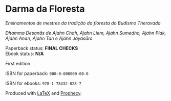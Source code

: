 
Darma da Floresta
==============

*Ensinamentos de mestres da tradição da floresta do Budismo Theravada*

*Dhamma Desanās de Ajahn Chah, Ajahn Liem, Ajahn Sumedho, Ajahn Piak, Ajahn Anan, Ajahn Tan e Ajahn Jayasāro*

Paperback status: **FINAL CHECKS**  
Ebook status: **N/A**

First edition

ISBN for paperback: `000-0-000000-00-0`

ISBN for ebooks: `978-1-78432-028-7`

Produced with [LaTeX](http://latex-project.org/) and [Prophecy](https://github.com/profound-labs/prophecy).

